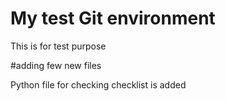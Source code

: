 # My test Git environment 

This is for test purpose

#adding few new files

Python file for checking checklist is added
